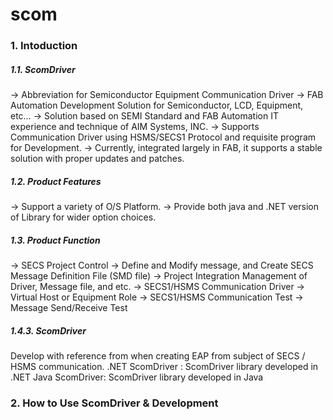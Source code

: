 # scom

### 1.	Intoduction
##### 1.1.	ScomDriver 
→	Abbreviation for Semiconductor Equipment Communication Driver
→	FAB Automation Development Solution for Semiconductor, LCD, Equipment, etc…
→	Solution based on SEMI Standard and FAB Automation IT experience and technique of AIM Systems, INC.
→	Supports Communication Driver using HSMS/SECS1 Protocol and requisite program for Development.
→	Currently, integrated largely in FAB, it supports a stable solution with proper updates and patches.

##### 1.2.	Product Features 
→	Support a variety of O/S Platform.
→	Provide both java and .NET version of Library for wider option choices.

##### 1.3.	Product Function
→	SECS Project Control
→	Define and Modify message, and Create SECS Message Definition File (SMD file)
→	Project Integration Management of Driver, Message file, and etc.
→	SECS1/HSMS Communication Driver
→	Virtual Host or Equipment Role 
→	SECS1/HSMS Communication Test 
→	Message Send/Receive Test 

##### 1.4.3.	ScomDriver
Develop with reference from when creating EAP from subject of SECS / HSMS communication.
.NET ScomDriver : ScomDriver library developed in .NET
Java ScomDriver: ScomDriver library developed in Java

### 2. How to Use ScomDriver & Development
